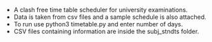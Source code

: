 * A clash free time table scheduler for university examinations.
* Data is taken from csv files and a sample schedule is also attached.
* To run use python3 timetable.py and enter number of days.
* CSV files containing information are inside the subj_stndts folder.
